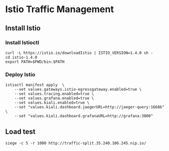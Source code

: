 # Istio Traffic Management

## Install Istio

### Install Istioctl

```
curl -L https://istio.io/downloadIstio | ISTIO_VERSION=1.4.0 sh -
cd istio-1.4.0
export PATH=$PWD/bin:$PATH
```

### Deploy Istio

```
istioctl manifest apply  \
    --set values.gateways.istio-egressgateway.enabled=true \
    --set values.tracing.enabled=true \
    --set values.grafana.enabled=true \
    --set values.kiali.enabled=true \
    --set "values.kiali.dashboard.jaegerURL=http://jaeger-query:16686" \
    --set "values.kiali.dashboard.grafanaURL=http://grafana:3000"
```

## Load test

`siege -c 5 -r 1000 http://traffic-split.35.240.106.245.nip.io/`